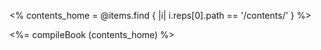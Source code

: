
<% contents_home = @items.find { |i| i.reps[0].path == '/contents/' } %>

<%= compileBook (contents_home) %>
